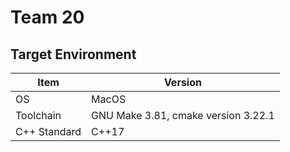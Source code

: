 # Team 20

## Target Environment

| Item         | Version                             |
| ------------ | ----------------------------------- |
| OS           | MacOS                               |
| Toolchain    | GNU Make 3.81, cmake version 3.22.1 |
| C++ Standard | C++17                               |
